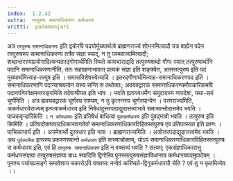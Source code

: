 ```yaml
---
index:  1.2.42
sutra:  तत्पुरुषः समानाधिकरणः कर्मधारयः
vritti:  padamanjari
---
```


अत्र `तत्पुरुषः` `समानाधिकरणः` इति द्वयोरपि पदयोर्मुख्यार्थत्वे ब्राह्मणराज्यं शोभनमित्यादौ यत्र बाह्येन पदेन तत्पुरुषस्य सामानाधिकरण्यं तत्रैव संज्ञा स्याद्, न तु परमराज्यमित्यादौ; शब्दान्तरस्याप्रयोगादित्यन्यतरद्गोणार्थमिति स्थिते कामचाराद्यदि तत्पुरुषशब्दो गौणः स्यात् तत्पुरुषार्थानि पदानि समानाधिकरणानीति, ततः सहग्रहणाभावात् प्रत्यकं संज्ञा इति शङ्क्येत, अतस्तत्पुरुष इति पदं मुख्यार्थमित्याह-तत्पुष इति । समासविशेषस्येत्यादि । इतरद्गौणार्थमित्याह-समानाधिकरणपद इति । समानाधिकरणानि पदान्याश्रयत्वेन यस्य सन्ति स तथोक्तः; अवयवद्वारकं सामानाधिकरण्यमौपचारिकमपि पदान्तनिरपेक्षमन्तरङ्गमिति तदेवाश्रीयत इति भावः । भवति ह्यवयवधर्मेण समुदायस्य व्यपदेशः, यथा-समं चूर्णमिति । अत्र ह्यवयवद्वारकं चूर्णस्य साम्यम्, न तु कृत्स्नस्य चूर्णस्यान्येन । परमराज्यमिति, अकर्मधारयेराज्यम् इत्यत्राकर्मधारय इति निषेधादुत्तरपदाद्युदात्तत्वाभावे समासान्तोदात्तमेव भवति । पाचकवृन्दारिकेति । `न कोपधायाः` इति प्रतिषेधं बाधित्वा `पुंवत्कर्मधारय` इति पुंवद्भावो भवति ।
तत्पुरुष इति किमिति । प्रतिपदोक्तत्वादधिकारावगतेर्वा समानाधिकरणाधिकारविहितस्तपुरुष एव प्रतिपत्स्यत इति प्रश्नः । पाचिकाभार्य इति । अयमेवार्थो दुरवधार इति भावः । ब्राह्मणराज्यमिति । अत्रोत्तरपदाद्युदात्तत्वमेव भवति । अथ `पूर्वकालैक` इत्यस्य प्रकरणस्यान्ते `कर्मधारय` इति कस्मान्नोक्तम्, योऽयं समानाधिकरणाधिकारविहितस्तत्पुरुषः स कर्मधारय इति, एवं हि `तत्पुरुषः समानाधिकरण` इति न वक्तव्यं भवति ?  सत्यम्; एकसंज्ञाधिकारात्तु कर्मधारसंज्ञया तत्पुरुषसंज्ञाया बाधः स्यादिति द्विगोरिव पुनस्तत्पुरुषसंज्ञाविधानाय कर्मधारयपदमुपादेयम् । पुनश्च पर्यायप्रसङ्गे समावेशाय चकारोऽपि वक्तव्यः नन्वेवं करिष्यते-द्विगुकर्मधारयौ चेति ? एवं तु न कृतमित्येव ।।
